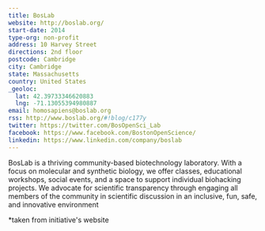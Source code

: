 ```yaml
---
title: BosLab
website: http://boslab.org/
start-date: 2014
type-org: non-profit
address: 10 Harvey Street
directions: 2nd floor
postcode: Cambridge
city: Cambridge
state: Massachusetts
country: United States
_geoloc:
  lat: 42.39733346620883 
  lng: -71.13055394980887
email: homosapiens@boslab.org
rss: http://www.boslab.org/#!blog/c177y
twitter: https://twitter.com/BosOpenSci_Lab
facebook: https://www.facebook.com/BostonOpenScience/
linkedin: https://www.linkedin.com/company/boslab
---
```


BosLab is a thriving community-based biotechnology laboratory. With a focus on molecular and synthetic biology, we offer classes, educational workshops, social events, and a space to support individual biohacking projects. We advocate for scientific transparency through engaging all members of the community in scientific discussion in an inclusive, fun, safe, and innovative environment


\*taken from initiative's website
